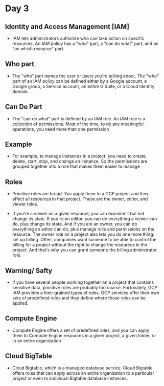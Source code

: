 # Day 3
  
   ## Identity and Access Management [IAM]

* IAM lets administrators authorize who can take action on specific resources. An IAM policy has a "who" part, a "can do what" part, and an "on which resource" part. 

## Who part

* The "who" part names the user or users you're talking about. The "who" part of an IAM policy can be defined either by a Google account, a Google group, a Service account, an entire G Suite, or a Cloud Identity domain. 

## Can Do Part

* The "can do what" part is defined by an IAM role. An IAM role is a collection of permissions. Most of the time, to do any meaningful operations, you need more than one permission


## Example 

* For example, to manage instances in a project, you need to create, delete, start, stop, and change an instance. So the permissions are grouped together into a role that makes them easier to manage


## Roles

* Primitive roles are broad. You apply them to a GCP project and they affect all resources in that project. These are the owner, editor, and viewer roles.

* If you're a viewer on a given resource, you can examine it but not change its state. If you're an editor, you can do everything a viewer can do, plus change its state. And if you are an owner, you can do everything an editor can do, plus manage rolls and permissions on the resource. The owner role on a project also lets you do one more thing: set up billing. Often, companies want someone to be able to control the billing for a project without the right to change the resources in the project. And that's why you can grant someone the billing administrator role.

## Warning/ Safty

* if you have several people working together on a project that contains sensitive data, primitive roles are probably too coarse. Fortunately, GCP IAM provides a finer grained types of roles. GCP services offer their own sets of predefined roles and they define where those roles can be applied. 

## Compute Engine

* Compute Engine offers a set of predefined roles, and you can apply them to Compute Engine resources in a given project, a given folder, or in an entire organization

## Cloud BigTable

* Cloud Bigtable, which is a managed database service. Cloud Bigtable offers roles that can apply across an entire organization to a particular project or even to individual Bigtable database instances.
